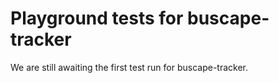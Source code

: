 # Playground tests for buscape-tracker
We are still awaiting the first test run for buscape-tracker.
